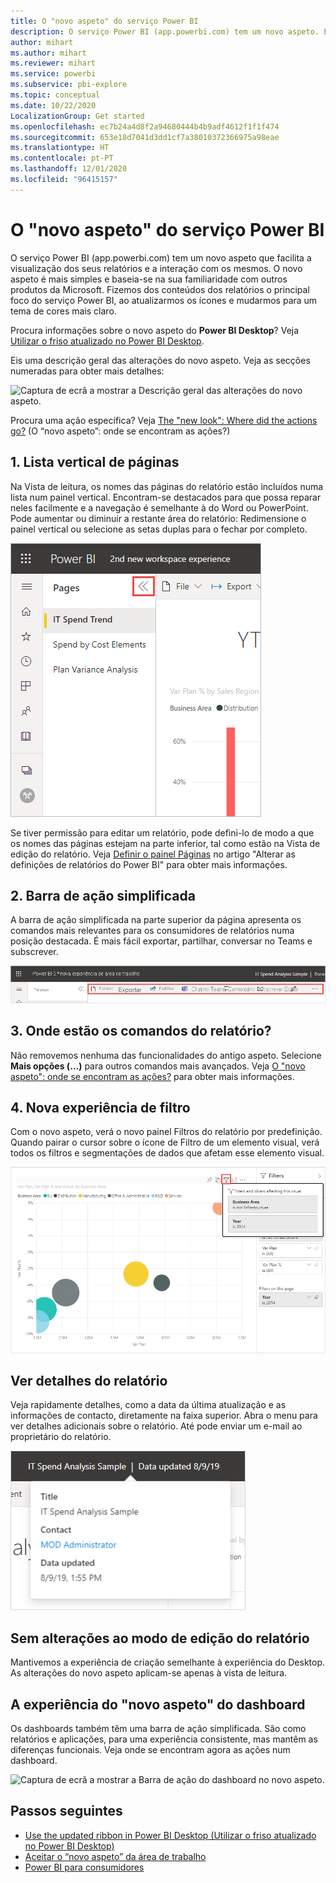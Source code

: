 ```yaml
---
title: O "novo aspeto" do serviço Power BI
description: O serviço Power BI (app.powerbi.com) tem um novo aspeto. Este artigo descreve como pode navegar em relatórios com o novo aspeto.
author: mihart
ms.author: mihart
ms.reviewer: mihart
ms.service: powerbi
ms.subservice: pbi-explore
ms.topic: conceptual
ms.date: 10/22/2020
LocalizationGroup: Get started
ms.openlocfilehash: ec7b24a4d8f2a94680444b4b9adf4612f1f1f474
ms.sourcegitcommit: 653e18d7041d3dd1cf7a38010372366975a98eae
ms.translationtype: HT
ms.contentlocale: pt-PT
ms.lasthandoff: 12/01/2020
ms.locfileid: "96415157"
---
```

# <a name="the-new-look-of-the-power-bi-service"></a>O "novo aspeto" do serviço Power BI

O serviço Power BI (app.powerbi.com) tem um novo aspeto que facilita a visualização dos seus relatórios e a interação com os mesmos. O novo aspeto é mais simples e baseia-se na sua familiaridade com outros produtos da Microsoft. Fizemos dos conteúdos dos relatórios o principal foco do serviço Power BI, ao atualizarmos os ícones e mudarmos para um tema de cores mais claro. 

Procura informações sobre o novo aspeto do **Power BI Desktop**? Veja [Utilizar o friso atualizado no Power BI Desktop](../create-reports/desktop-ribbon.md).

Eis uma descrição geral das alterações do novo aspeto. Veja as secções numeradas para obter mais detalhes:

![Captura de ecrã a mostrar a Descrição geral das alterações do novo aspeto.](media/service-new-look/power-bi-new-look-changes-callouts.png)

Procura uma ação específica? Veja [The "new look": Where did the actions go?](service-new-look-where-actions.md) (O “novo aspeto”: onde se encontram as ações?)

## <a name="1-vertical-list-of-pages"></a>1. Lista vertical de páginas 
Na Vista de leitura, os nomes das páginas do relatório estão incluídos numa lista num painel vertical. Encontram-se destacados para que possa reparar neles facilmente e a navegação é semelhante à do Word ou PowerPoint. Pode aumentar ou diminuir a restante área do relatório: Redimensione o painel vertical ou selecione as setas duplas para o fechar por completo.

![Captura de ecrã a mostrar os nomes das páginas do relatório ao lado.](media/service-new-look/power-bi-new-look-report-pages.png)

Se tiver permissão para editar um relatório, pode defini-lo de modo a que os nomes das páginas estejam na parte inferior, tal como estão na Vista de edição do relatório. Veja [Definir o painel Páginas](../create-reports/power-bi-report-settings.md#set-the-pages-pane) no artigo "Alterar as definições de relatórios do Power BI" para obter mais informações.

## <a name="2-simplified-action-bar"></a>2. Barra de ação simplificada 

A barra de ação simplificada na parte superior da página apresenta os comandos mais relevantes para os consumidores de relatórios numa posição destacada. É mais fácil exportar, partilhar, conversar no Teams e subscrever. 

![Captura de ecrã a mostrar a Nova barra de ação.](media/service-new-look/power-bi-new-look-action-bar.png)

## <a name="3-where-are-the-report-commands"></a>3. Onde estão os comandos do relatório?

Não removemos nenhuma das funcionalidades do antigo aspeto. Selecione **Mais opções (…)** para outros comandos mais avançados. Veja [O "novo aspeto": onde se encontram as ações?](service-new-look-where-actions.md) para obter mais informações.

## <a name="4-new-filter-experience"></a>4. Nova experiência de filtro

Com o novo aspeto, verá o novo painel Filtros do relatório por predefinição. Quando pairar o cursor sobre o ícone de Filtro de um elemento visual, verá todos os filtros e segmentações de dados que afetam esse elemento visual.

![Captura de ecrã a mostrar todos os filtros e segmentações de dados que afetam esse elemento visual.](media/service-new-look/power-bi-new-look-filters.png)

## <a name="view-report-details"></a>Ver detalhes do relatório 

Veja rapidamente detalhes, como a data da última atualização e as informações de contacto, diretamente na faixa superior.  Abra o menu para ver detalhes adicionais sobre o relatório. Até pode enviar um e-mail ao proprietário do relatório.

![Captura de ecrã a mostrar a opção Ver detalhes do relatório.](media/service-new-look/power-bi-new-look-metadata.png)

## <a name="no-changes-to-report-edit-mode"></a>Sem alterações ao modo de edição do relatório 

Mantivemos a experiência de criação semelhante à experiência do Desktop. As alterações do novo aspeto aplicam-se apenas à vista de leitura.

## <a name="dashboard-new-look-experience"></a>A experiência do "novo aspeto" do dashboard 

Os dashboards também têm uma barra de ação simplificada. São como relatórios e aplicações, para uma experiência consistente, mas mantêm as diferenças funcionais. Veja onde se encontram agora as ações num dashboard.
 
![Captura de ecrã a mostrar a Barra de ação do dashboard no novo aspeto.](media/service-new-look/power-bi-dashboard-action-bar-new-look.png)

## <a name="next-steps"></a>Passos seguintes

- [Use the updated ribbon in Power BI Desktop (Utilizar o friso atualizado no Power BI Desktop)](../create-reports/desktop-ribbon.md)
- [Aceitar o “novo aspeto” da área de trabalho](../collaborate-share/service-workspaces-new-look.md)
- [Power BI para consumidores](end-user-consumer.md)

